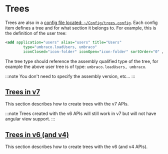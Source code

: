 # Trees

Trees are also in a [config file located: `~/Config/trees.config`](../../Reference/Config/trees/index.md). Each config item defines a tree and for what section it belongs to. For example, this is the definition of the user tree:

```xml
<add application="users" alias="users" title="Users" 
        type="umbraco.loadUsers, umbraco" 
        iconClosed="icon-folder" iconOpen="icon-folder" sortOrder="0" />
```

The tree type should reference the assembly qualified type of the tree, for example the above user tree is of type: `umbraco.loadUsers, umbraco`. 

:::note
You don't need to specify the assembly version, etc...
:::

## [Trees in v7](trees-v7.md)

This section describes how to create trees with the v7 APIs.

:::note
Trees created with the v6 APIs will still work in v7 but will not have angular view support.
:::

## [Trees in v6 (and v4)](trees-v6.md)

This section describes how to create trees with the v6 (and v4 APIs).
